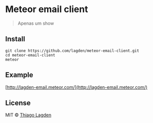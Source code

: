 # Meteor email client

> Apenas um show


## Install 

```
git clone https://github.com/lagden/meteor-email-client.git
cd meteor-email-client
meteor
```

## Example

[http://lagden-email.meteor.com/](http://lagden-email.meteor.com/)

## License

MIT © [Thiago Lagden](http://lagden.in)

